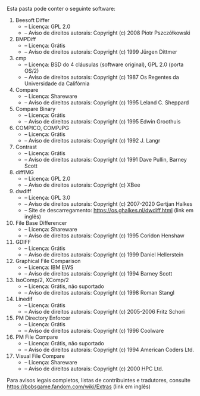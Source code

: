 ﻿Esta pasta pode conter o seguinte software:

1. Beesoft Differ
   - – Licença: GPL 2.0
   - – Aviso de direitos autorais: Copyright (c) 2008 Piotr Pszczółkowski
2. BMPDiff
   - – Licença: Grátis
   - – Aviso de direitos autorais: Copyright (c) 1999 Jürgen Dittmer
3. cmp
   - – Licença: BSD do 4 cláusulas (software original), GPL 2.0 (porta OS/2)
   - – Aviso de direitos autorais: Copyright (c) 1987 Os Regentes da Universidade da Califórnia
4. Compare
   - – Licença: Shareware
   - – Aviso de direitos autorais: Copyright (c) 1995 Leland C. Sheppard
5. Compare Binary
   - – Licença: Grátis
   - – Aviso de direitos autorais: Copyright (c) 1995 Edwin Groothuis
6. COMPICO, COMPJPG
   - – Licença: Grátis
   - – Aviso de direitos autorais: Copyright (c) 1992 J. Langr
7. Contrast
   - – Licença: Grátis
   - – Aviso de direitos autorais: Copyright (c) 1991 Dave Pullin, Barney Scott
8. diffIMG
   - – Licença: GPL 2.0
   - – Aviso de direitos autorais: Copyright (c) XBee
9. dwdiff
   - – Licença: GPL 3.0
   - – Aviso de direitos autorais: Copyright (c) 2007-2020 Gertjan Halkes
   - – Site de descarregamento: https://os.ghalkes.nl/dwdiff.html (link em inglês)
10. File Base Differencer
    - – Licença: Shareware
    - – Aviso de direitos autorais: Copyright (c) 1995 Coridon Henshaw
11. GDIFF
    - – Licença: Grátis
    - – Aviso de direitos autorais: Copyright (c) 1999 Daniel Hellerstein
12. Graphical File Comparison
    - – Licença: IBM EWS
    - – Aviso de direitos autorais: Copyright (c) 1994 Barney Scott
13. IsoComp/2, XComp/2
    - – Licença: Grátis, não suportado
    - – Aviso de direitos autorais: Copyright (c) 1998 Roman Stangl
14. Linedif
    - – Licença: Grátis
    - – Aviso de direitos autorais: Copyright (c) 2005-2006 Fritz Schori
15. PM Directory Enforcer
    - – Licença: Grátis
    - – Aviso de direitos autorais: Copyright (c) 1996 Coolware
16. PM File Compare
    - – Licença: Grátis, não suportado
    - – Aviso de direitos autorais: Copyright (c) 1994 American Coders Ltd.
17. Visual File Compare
    - – Licença: Shareware
    - – Aviso de direitos autorais: Copyright (c) 2000 HPC Ltd.

Para avisos legais completos, listas de contribuintes e tradutores, consulte https://bobsgame.fandom.com/wiki/Extras (link em inglês)
